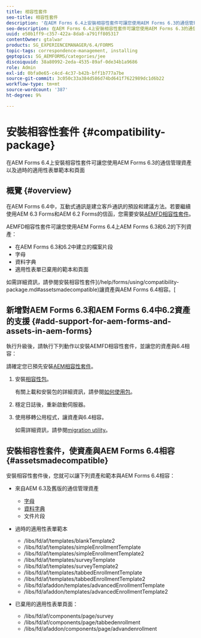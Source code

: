 ```yaml
---
title: 相容性套件
seo-title: 相容性套件
description: '在AEM Forms 6.4上安裝相容性套件可讓您使用AEM Forms 6.3的通信管理資產以及過時的適用性表單範本和頁面 '
seo-description: 在AEM Forms 6.4上安裝相容性套件可讓您使用AEM Forms 6.3的通信管理資產以及過時的適用性表單範本和頁面
uuid: e50b1ff9-c357-422a-8da8-a791ff805317
contentOwner: gtalwar
products: SG_EXPERIENCEMANAGER/6.4/FORMS
topic-tags: correspondence-management, installing
geptopics: SG_AEMFORMS/categories/jee
discoiquuid: 38a80992-2eda-4535-89af-0de34b1a9686
role: Admin
exl-id: 0bfa0e65-c4cd-4c37-b42b-bff1b777a7be
source-git-commit: 3c050c33a384d586d74bd641f7622989dc1d6b22
workflow-type: tm+mt
source-wordcount: '387'
ht-degree: 9%

---
```


# 安裝相容性套件 {#compatibility-package}

在AEM Forms 6.4上安裝相容性套件可讓您使用AEM Forms 6.3的通信管理資產以及過時的適用性表單範本和頁面

## 概覽 {#overview}

在AEM Forms 6.4中，互動式通訊是建立客戶通訊的預設和建議方法。若要繼續使用AEM 6.3 Forms和AEM 6.2 Forms的信函，您需要安裝[AEMFD相容性套件](https://www.adobeaemcloud.com/content/marketplace/marketplaceProxy.html?packagePath=/content/companies/public/adobe/packages/cq640/fd/AEM-FORMS-6.4-COMPAT)。

AEMFD相容性套件可讓您使用AEM Forms 6.4上AEM Forms 6.3和6.2的下列資產：

* 在AEM Forms 6.3和6.2中建立的檔案片段
* 字母
* 資料字典
* 適用性表單已棄用的範本和頁面

如需詳細資訊，請參閱安裝相容性套件](/help/forms/using/compatibility-package.md#assetsmadecompatible)讓資產與AEM Forms 6.4相容。[

## 新增對AEM Forms 6.3和AEM Forms 6.4中6.2資產的支援 {#add-support-for-aem-forms-and-assets-in-aem-forms}

執行升級後，請執行下列動作以安裝AEMFD相容性套件，並讓您的資產與6.4相容：

請確定您已預先安裝[AEM相容性套件](/help/sites-deploying/backward-compatibility.md)。

1. 安裝[相容性包](https://www.adobeaemcloud.com/content/marketplace/marketplaceProxy.html?packagePath=/content/companies/public/adobe/packages/cq640/fd/AEM-FORMS-6.4-COMPAT)。

   有關上載和安裝包的詳細資訊，請參閱[如何使用包](/help/sites-administering/package-manager.md)。

1. 穩定日誌後，重新啟動伺服器。
1. 使用移轉公用程式，讓資產與6.4相容。

   如需詳細資訊，請參閱[migration utility](/help/forms/using/migration-utility.md)。

## 安裝相容性套件，使資產與AEM Forms 6.4相容 {#assetsmadecompatible}

安裝相容性套件後，您就可以讓下列資產和範本與AEM Forms 6.4相容：

* 來自AEM 6.3及舊版的通信管理資產

   * [字母](/help/forms/using/create-letter.md)
   * [資料字典](/help/forms/using/data-dictionary.md)
   * 文件片段

* 過時的適用性表單範本

   * /libs/fd/af/templates/blankTemplate2
   * /libs/fd/af/templates/simpleEnrollmentTemplate
   * /libs/fd/af/templates/simpleEnrollmentTemplate2
   * /libs/fd/af/templates/surveyTemplate
   * /libs/fd/af/templates/surveyTemplate2
   * /libs/fd/af/templates/tabbedEnrollmentTemplate
   * /libs/fd/af/templates/tabbedEnrollmentTemplate2
   * /libs/fd/afaddon/templates/advancedEnrollmentTemplate
   * /libs/fd/afaddon/templates/advancedEnrollmentTemplate2

* 已棄用的適用性表單頁面：

   * /libs/fd/af/components/page/survey
   * /libs/fd/af/components/page/tabbedenrollment
   * /libs/fd/afaddon/components/page/advandenrollment

